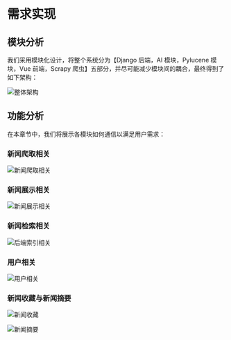 # 需求实现

## 模块分析

我们采用模块化设计，将整个系统分为【Django 后端，AI 模块，Pylucene 模块，Vue 前端，Scrapy 爬虫】五部分，并尽可能减少模块间的耦合，最终得到了如下架构：

![整体架构](images/整体架构.png)

## 功能分析

在本章节中，我们将展示各模块如何通信以满足用户需求：

### 新闻爬取相关

![新闻爬取相关](images/新闻爬取相关.jpg)

### 新闻展示相关

![新闻展示相关](./images/%E6%B3%B3%E9%81%93%E5%9B%BE_%E6%96%B0%E9%97%BB%E5%B1%95%E7%A4%BA.png)

### 新闻检索相关

![后端索引相关](./images/后端索引相关.jpg)

### 用户相关

![用户相关](images/%E6%B3%B3%E9%81%93%E5%9B%BE_%E7%94%A8%E6%88%B7%E7%9B%B8%E5%85%B3.png)

### 新闻收藏与新闻摘要

![新闻收藏](images/泳道图_新闻收藏.png)

![新闻摘要](images/泳道图_新闻摘要.png)
